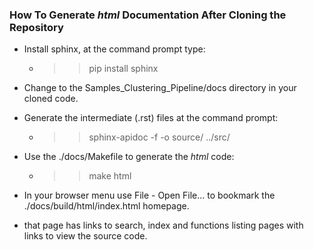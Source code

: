 ### How To Generate _html_ Documentation After Cloning the Repository

* Install sphinx, at the command prompt type:
    * >> pip install sphinx
    
* Change to the Samples_Clustering_Pipeline/docs directory in your cloned code.
* Generate the intermediate (.rst) files at the command prompt:
    * >> sphinx-apidoc -f -o source/ ../src/
    
* Use the ./docs/Makefile to generate the _html_ code:
    * >> make html

* In your browser menu use File - Open File... to bookmark the ./docs/build/html/index.html homepage.
* that page has links to search, index and functions listing pages with links to view the source code.
